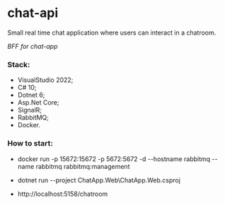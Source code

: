 # chat-api
Small real time chat application where users can interact in a chatroom.

*BFF for chat-app*

### Stack:

 * VisualStudio 2022;
 * C# 10;
 * Dotnet 6;
 * Asp.Net Core;
 * SignalR;
 * RabbitMQ;
 * Docker.

### How to start:

 * docker run -p 15672:15672 -p 5672:5672 -d --hostname rabbitmq --name rabbitmq rabbitmq:management

 * dotnet run --project ChatApp.Web\ChatApp.Web.csproj

 * http://localhost:5158/chatroom
